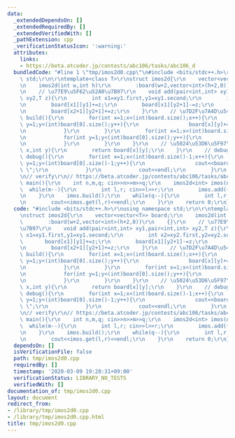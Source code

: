 ```yaml
---
data:
  _extendedDependsOn: []
  _extendedRequiredBy: []
  _extendedVerifiedWith: []
  _pathExtension: cpp
  _verificationStatusIcon: ':warning:'
  attributes:
    links:
    - https://beta.atcoder.jp/contests/abc106/tasks/abc106_d
  bundledCode: "#line 1 \"tmp/imos2d0.cpp\"\n#include <bits/stdc++.h>\r\nusing namespace\
    \ std;\r\n\r\ntemplate<class T>\r\nstruct imos2d{\r\n    vector<vector<T>> board;\r\
    \n    imos2d(int w,int h)\r\n        :board(w+2,vector<int>(h+2,0))\r\n    {}\r\
    \n    // \u77E9\u5F62\u52A0\u7B97\r\n    void add(pair<int,int> xy1,pair<int,int>\
    \ xy2,T z){\r\n        int x1=xy1.first,y1=xy1.second;\r\n        int x2=xy2.first,y2=xy2.second;\r\
    \n        board[x1][y1]+=z;\r\n        board[x1][y2+1]-=z;\r\n        board[x2+1][y1]-=z;\r\
    \n        board[x2+1][y2+1]+=z;\r\n    }\r\n    // \u7D2F\u7A4D\u548C\r\n    void\
    \ build(){\r\n        for(int x=1;x<(int)board.size();x++){\r\n            for(int\
    \ y=1;y<(int)board[0].size();y++){\r\n                board[x][y]+=board[x][y-1];\r\
    \n            }\r\n        }\r\n        for(int x=1;x<(int)board.size();x++){\r\
    \n            for(int y=1;y<(int)board[0].size();y++){\r\n                board[x][y]+=board[x-1][y];\r\
    \n            }\r\n        }\r\n    }\r\n    // \u5024\u53D6\u5F97\r\n    T get(int\
    \ x,int y){\r\n        return board[x][y];\r\n    }\r\n    // debug\r\n    void\
    \ debug(){\r\n        for(int x=1;x<(int)board.size()-1;x++){\r\n            for(int\
    \ y=1;y<(int)board[0].size()-1;y++){\r\n                cout<<board[x][y]<<\"\
    \ \";\r\n            }\r\n            cout<<endl;\r\n        }\r\n    }\r\n};\r\
    \n// verify\r\n// https://beta.atcoder.jp/contests/abc106/tasks/abc106_d\r\nint\
    \ main(){\r\n    int n,m,q; cin>>n>>m>>q;\r\n    imos2d<int> imos(n,n);\r\n  \
    \  while(m--){\r\n        int l,r; cin>>l>>r;\r\n        imos.add({1,r},{l,n},1);\r\
    \n    }\r\n    imos.build();\r\n    while(q--){\r\n        int l,r; cin>>l>>r;\r\
    \n        cout<<imos.get(l,r)<<endl;\r\n    }\r\n    return 0;\r\n}\r\n"
  code: "#include <bits/stdc++.h>\r\nusing namespace std;\r\n\r\ntemplate<class T>\r\
    \nstruct imos2d{\r\n    vector<vector<T>> board;\r\n    imos2d(int w,int h)\r\n\
    \        :board(w+2,vector<int>(h+2,0))\r\n    {}\r\n    // \u77E9\u5F62\u52A0\
    \u7B97\r\n    void add(pair<int,int> xy1,pair<int,int> xy2,T z){\r\n        int\
    \ x1=xy1.first,y1=xy1.second;\r\n        int x2=xy2.first,y2=xy2.second;\r\n \
    \       board[x1][y1]+=z;\r\n        board[x1][y2+1]-=z;\r\n        board[x2+1][y1]-=z;\r\
    \n        board[x2+1][y2+1]+=z;\r\n    }\r\n    // \u7D2F\u7A4D\u548C\r\n    void\
    \ build(){\r\n        for(int x=1;x<(int)board.size();x++){\r\n            for(int\
    \ y=1;y<(int)board[0].size();y++){\r\n                board[x][y]+=board[x][y-1];\r\
    \n            }\r\n        }\r\n        for(int x=1;x<(int)board.size();x++){\r\
    \n            for(int y=1;y<(int)board[0].size();y++){\r\n                board[x][y]+=board[x-1][y];\r\
    \n            }\r\n        }\r\n    }\r\n    // \u5024\u53D6\u5F97\r\n    T get(int\
    \ x,int y){\r\n        return board[x][y];\r\n    }\r\n    // debug\r\n    void\
    \ debug(){\r\n        for(int x=1;x<(int)board.size()-1;x++){\r\n            for(int\
    \ y=1;y<(int)board[0].size()-1;y++){\r\n                cout<<board[x][y]<<\"\
    \ \";\r\n            }\r\n            cout<<endl;\r\n        }\r\n    }\r\n};\r\
    \n// verify\r\n// https://beta.atcoder.jp/contests/abc106/tasks/abc106_d\r\nint\
    \ main(){\r\n    int n,m,q; cin>>n>>m>>q;\r\n    imos2d<int> imos(n,n);\r\n  \
    \  while(m--){\r\n        int l,r; cin>>l>>r;\r\n        imos.add({1,r},{l,n},1);\r\
    \n    }\r\n    imos.build();\r\n    while(q--){\r\n        int l,r; cin>>l>>r;\r\
    \n        cout<<imos.get(l,r)<<endl;\r\n    }\r\n    return 0;\r\n}\r\n"
  dependsOn: []
  isVerificationFile: false
  path: tmp/imos2d0.cpp
  requiredBy: []
  timestamp: '2020-03-09 19:28:31+09:00'
  verificationStatus: LIBRARY_NO_TESTS
  verifiedWith: []
documentation_of: tmp/imos2d0.cpp
layout: document
redirect_from:
- /library/tmp/imos2d0.cpp
- /library/tmp/imos2d0.cpp.html
title: tmp/imos2d0.cpp
---
```

